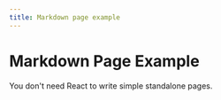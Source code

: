 ```yaml
---
title: Markdown page example
---
```


Markdown Page Example
=====================

You don't need React to write simple standalone pages.
